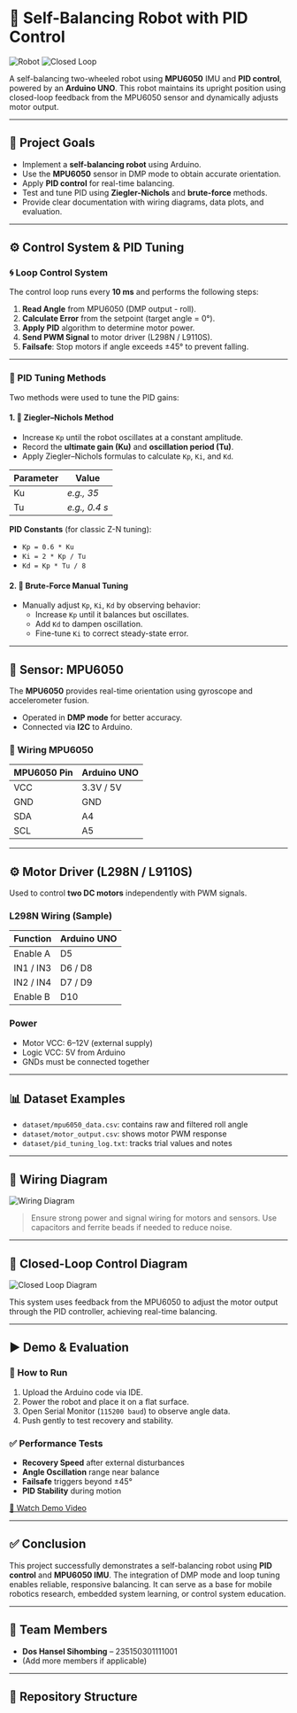 # 🤖 Self-Balancing Robot with PID Control

![Robot](assets/robot.jpg)
![Closed Loop](assets/closed_loop_diagram.png)

A self-balancing two-wheeled robot using **MPU6050** IMU and **PID control**, powered by an **Arduino UNO**. This robot maintains its upright position using closed-loop feedback from the MPU6050 sensor and dynamically adjusts motor output.

---

## 🎯 Project Goals

- Implement a **self-balancing robot** using Arduino.
- Use the **MPU6050** sensor in DMP mode to obtain accurate orientation.
- Apply **PID control** for real-time balancing.
- Test and tune PID using **Ziegler-Nichols** and **brute-force** methods.
- Provide clear documentation with wiring diagrams, data plots, and evaluation.

---

## ⚙️ Control System & PID Tuning

### 🌀 Loop Control System

The control loop runs every **10 ms** and performs the following steps:

1. **Read Angle** from MPU6050 (DMP output - roll).
2. **Calculate Error** from the setpoint (target angle = 0°).
3. **Apply PID** algorithm to determine motor power.
4. **Send PWM Signal** to motor driver (L298N / L9110S).
5. **Failsafe**: Stop motors if angle exceeds ±45° to prevent falling.

---

### 🧪 PID Tuning Methods

Two methods were used to tune the PID gains:

#### 1. 🔧 Ziegler–Nichols Method

- Increase `Kp` until the robot oscillates at a constant amplitude.
- Record the **ultimate gain (Ku)** and **oscillation period (Tu)**.
- Apply Ziegler–Nichols formulas to calculate `Kp`, `Ki`, and `Kd`.

| Parameter | Value |
|----------|-------|
| Ku       | _e.g., 35_ |
| Tu       | _e.g., 0.4 s_ |

**PID Constants** (for classic Z-N tuning):

- `Kp = 0.6 * Ku`
- `Ki = 2 * Kp / Tu`
- `Kd = Kp * Tu / 8`

#### 2. 🧠 Brute-Force Manual Tuning

- Manually adjust `Kp`, `Ki`, `Kd` by observing behavior:
  - Increase `Kp` until it balances but oscillates.
  - Add `Kd` to dampen oscillation.
  - Fine-tune `Ki` to correct steady-state error.

---

## 🧭 Sensor: MPU6050

The **MPU6050** provides real-time orientation using gyroscope and accelerometer fusion.

- Operated in **DMP mode** for better accuracy.
- Connected via **I2C** to Arduino.

### 📌 Wiring MPU6050

| MPU6050 Pin | Arduino UNO |
|-------------|-------------|
| VCC         | 3.3V / 5V   |
| GND         | GND         |
| SDA         | A4          |
| SCL         | A5          |

---

## ⚙️ Motor Driver (L298N / L9110S)

Used to control **two DC motors** independently with PWM signals.

### L298N Wiring (Sample)

| Function     | Arduino UNO |
|--------------|-------------|
| Enable A     | D5          |
| IN1 / IN3    | D6 / D8     |
| IN2 / IN4    | D7 / D9     |
| Enable B     | D10         |

### Power

- Motor VCC: 6–12V (external supply)
- Logic VCC: 5V from Arduino
- GNDs must be connected together

---

## 📊 Dataset Examples

- `dataset/mpu6050_data.csv`: contains raw and filtered roll angle
- `dataset/motor_output.csv`: shows motor PWM response
- `dataset/pid_tuning_log.txt`: tracks trial values and notes

---

## 🧰 Wiring Diagram

![Wiring Diagram](assets/wiring_diagram.png)

> Ensure strong power and signal wiring for motors and sensors. Use capacitors and ferrite beads if needed to reduce noise.

---

## 🔄 Closed-Loop Control Diagram

![Closed Loop Diagram](assets/closed_loop_diagram.png)

This system uses feedback from the MPU6050 to adjust the motor output through the PID controller, achieving real-time balancing.

---

## ▶️ Demo & Evaluation

### 🚀 How to Run

1. Upload the Arduino code via IDE.
2. Power the robot and place it on a flat surface.
3. Open Serial Monitor (`115200 baud`) to observe angle data.
4. Push gently to test recovery and stability.

### ✅ Performance Tests

- **Recovery Speed** after external disturbances
- **Angle Oscillation** range near balance
- **Failsafe** triggers beyond ±45°
- **PID Stability** during motion

[🎥 Watch Demo Video](https://youtu.be/your_demo_link)

---

## ✅ Conclusion

This project successfully demonstrates a self-balancing robot using **PID control** and **MPU6050 IMU**. The integration of DMP mode and loop tuning enables reliable, responsive balancing. It can serve as a base for mobile robotics research, embedded system learning, or control system education.

---

## 👥 Team Members

- **Dos Hansel Sihombing** – 235150301111001  
- (Add more members if applicable)

---

## 📁 Repository Structure

